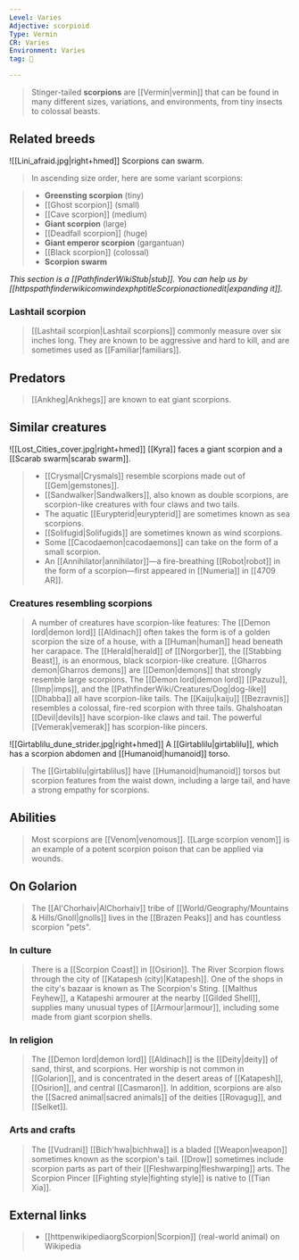 ```yaml
---
Level: Varies
Adjective: scorpioid
Type: Vermin
CR: Varies
Environment: Varies
tag: 👹

---
```


> Stinger-tailed **scorpions** are [[Vermin|vermin]] that can be found in many different sizes, variations, and environments, from tiny insects to colossal beasts.



## Related breeds

![[Lini_afraid.jpg|right+hmed]] 
 Scorpions can swarm.
> In ascending size order, here are some variant scorpions:

> - **Greensting scorpion** (tiny)
> - [[Ghost scorpion]] (small)
> - [[Cave scorpion]] (medium)
> - **Giant scorpion** (large)
> - [[Deadfall scorpion]] (huge)
> - **Giant emperor scorpion** (gargantuan)
> - [[Black scorpion]] (colossal)
> - **Scorpion swarm**


*This section is a [[PathfinderWikiStub|stub]]. You can help us by [[httpspathfinderwikicomwindexphptitleScorpionactionedit|expanding it]].*


### Lashtail scorpion

> [[Lashtail scorpion|Lashtail scorpions]] commonly measure over six inches long. They are known to be aggressive and hard to kill, and are sometimes used as [[Familiar|familiars]].


## Predators

> [[Ankheg|Ankhegs]] are known to eat giant scorpions.


## Similar creatures

![[Lost_Cities_cover.jpg|right+hmed]] 
 [[Kyra]] faces a giant scorpion and a [[Scarab swarm|scarab swarm]].
> - [[Crysmal|Crysmals]] resemble scorpions made out of [[Gem|gemstones]].
> - [[Sandwalker|Sandwalkers]], also known as double scorpions, are scorpion-like creatures with four claws and two tails.
> - The aquatic [[Eurypterid|eurypterid]] are sometimes known as sea scorpions.
> - [[Solifugid|Solifugids]] are sometimes known as wind scorpions.
> - Some [[Cacodaemon|cacodaemons]] can take on the form of a small scorpion.
> - An [[Annihilator|annihilator]]—a fire-breathing [[Robot|robot]] in the form of a scorpion—first appeared in [[Numeria]] in [[4709 AR]].

### Creatures resembling scorpions

> A number of creatures have scorpion-like features:
> The [[Demon lord|demon lord]] [[Aldinach]] often takes the form is of a golden scorpion the size of a house, with a [[Human|human]] head beneath her carapace.
> The [[Herald|herald]] of [[Norgorber]], the [[Stabbing Beast]], is an enormous, black scorpion-like creature. [[Gharros demon|Gharros demons]] are [[Demon|demons]] that strongly resemble large scorpions.
> The [[Demon lord|demon lord]] [[Pazuzu]], [[Imp|imps]], and the [[PathfinderWiki/Creatures/Dog|dog-like]] [[Dhabba]] all have scorpion-like tails.
> The [[Kaiju|kaiju]] [[Bezravnis]] resembles a colossal, fire-red scorpion with three tails.
> Ghalshoatan [[Devil|devils]] have scorpion-like claws and tail.
> The powerful [[Vemerak|vemerak]] has scorpion-like pincers.

![[Girtablilu_dune_strider.jpg|right+hmed]] 
 A [[Girtablilu|girtablilu]], which has a scorpion abdomen and [[Humanoid|humanoid]] torso.
> The [[Girtablilu|girtablilus]] have [[Humanoid|humanoid]] torsos but scorpion features from the waist down, including a large tail, and have a strong empathy for scorpions.


## Abilities

> Most scorpions are [[Venom|venomous]]. [[Large scorpion venom]] is an example of a potent scorpion poison that can be applied via wounds.


## On Golarion

> The [[Al'Chorhaiv|AlChorhaiv]] tribe of [[World/Geography/Mountains & Hills/Gnoll|gnolls]] lives in the [[Brazen Peaks]] and has countless scorpion "pets".


### In culture

> There is a [[Scorpion Coast]] in [[Osirion]].
> The River Scorpion flows through the city of [[Katapesh (city)|Katapesh]]. One of the shops in the city's bazaar is known as The Scorpion's Sting. [[Malthus Feyhew]], a Katapeshi armourer at the nearby [[Gilded Shell]], supplies many unusual types of [[Armour|armour]], including some made from giant scorpion shells.


### In religion

> The [[Demon lord|demon lord]] [[Aldinach]] is the [[Deity|deity]] of sand, thirst, and scorpions. Her worship is not common in [[Golarion]], and is concentrated in the desert areas of [[Katapesh]], [[Osirion]], and central [[Casmaron]].
> In addition, scorpions are also the [[Sacred animal|sacred animals]] of the deities [[Rovagug]], and [[Selket]].


### Arts and crafts

> The [[Vudrani]] [[Bich'hwa|bichhwa]] is a bladed [[Weapon|weapon]] sometimes known as the scorpion's tail.
> [[Drow]] sometimes include scorpion parts as part of their [[Fleshwarping|fleshwarping]] arts.
> The Scorpion Pincer [[Fighting style|fighting style]] is native to [[Tian Xia]].




## External links

> - [[httpenwikipediaorgScorpion|Scorpion]] (real-world animal) on Wikipedia




